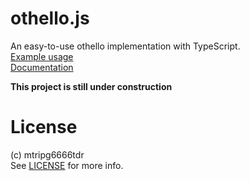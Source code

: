 # othello.js
An easy-to-use othello implementation with TypeScript.  
[Example usage](https://www.myon.ga/othello.js/sample/)  
[Documentation](https://www.myon.ga/othello.js/docs/modules.html)  

**This project is still under construction**

# License
(c) mtripg6666tdr  
See [LICENSE](LICENSE) for more info.
